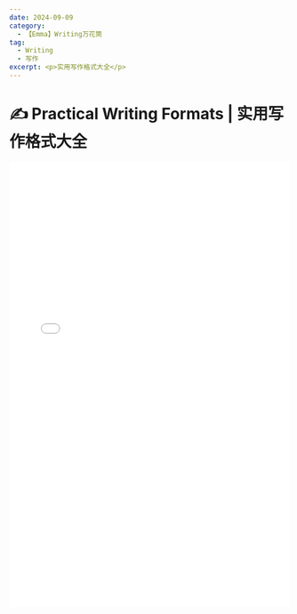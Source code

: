 ```yaml
---
date: 2024-09-09
category:
  - 【Emma】Writing万花筒
tag:
  - Writing
  - 写作
excerpt: <p>实用写作格式大全</p>
---
```


# ✍ Practical Writing Formats | 实用写作格式大全

<iframe src="/emma-notes/practical_writing.pdf" width="100%" height="800px" style="border: none;"></iframe>
